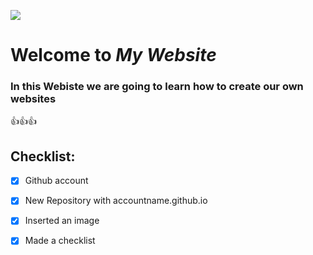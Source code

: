 ![](https://web-assets.cdn.dealersolutions.com.au/modular.multisite.dealer.solutions/wp-content/uploads/sites/2121/2020/01/21072819/Vomo-Island-Fiji-Beach-front.jpg)


# Welcome to *My Website*
### In this Webiste we are going to learn how to create our own websites
👍👍👍

## Checklist:
- [x] Github account
- [x] New Repository with accountname.github.io
- [x] Inserted an image
- [x] Made a checklist

